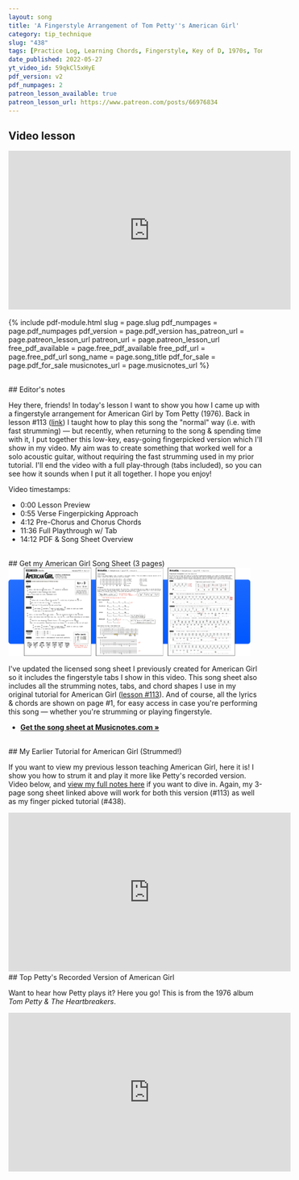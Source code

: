 ```yaml
---
layout: song
title: 'A Fingerstyle Arrangement of Tom Petty''s American Girl'
category: tip_technique
slug: "438"
tags: [Practice Log, Learning Chords, Fingerstyle, Key of D, 1970s, Tom Petty]
date_published: 2022-05-27
yt_video_id: 59qkCl5xHyE
pdf_version: v2
pdf_numpages: 2
patreon_lesson_available: true
patreon_lesson_url: https://www.patreon.com/posts/66976834
---
```


<!-- https://youtu.be/59qkCl5xHyE -->

## Video lesson

<iframe width="560" height="315" src="https://www.youtube.com/embed/{{page.yt_video_id}}" frameborder="0" allow="accelerometer; autoplay; encrypted-media; gyroscope; picture-in-picture" allowfullscreen></iframe>

{% include pdf-module.html slug = page.slug pdf_numpages = page.pdf_numpages pdf_version = page.pdf_version has_patreon_url = page.patreon_lesson_url patreon_url = page.patreon_lesson_url free_pdf_available = page.free_pdf_available free_pdf_url = page.free_pdf_url song_name = page.song_title pdf_for_sale = page.pdf_for_sale musicnotes_url = page.musicnotes_url %}

<br />
## Editor's notes

Hey there, friends! In today's lesson I want to show you how I came up with a fingerstyle arrangement for American Girl by Tom Petty (1976). Back in lesson #113 ([link](/lessons/113/)) I taught how to play this song the "normal" way (i.e. with fast strumming) — but recently, when returning to the song & spending time with it, I put together this low-key, easy-going fingerpicked version which I'll show in my video. My aim was to create something that worked well for a solo acoustic guitar, without requiring the fast strumming used in my prior tutorial. I'll end the video with a full play-through (tabs included), so you can see how it sounds when I put it all together. I hope you enjoy!

Video timestamps:

- 0:00 Lesson Preview
- 0:55 Verse Fingerpicking Approach
- 4:12 Pre-Chorus and Chorus Chords
- 11:36 Full Playthrough w/ Tab
- 14:12 PDF & Song Sheet Overview

<br />
## Get my American Girl Song Sheet (3 pages)

<img width="480" src="/images/posts/438-song-sheet-of-113.png" alt="Song sheet preview for American Girl by Tom Petty" />

I've updated the licensed song sheet I previously created for American Girl so it includes the fingerstyle tabs I show in this video. This song sheet also includes all the strumming notes, tabs, and chord shapes I use in my original tutorial for American Girl ([lesson #113](/lessons/113/)). And of course, all the lyrics & chords are shown on page #1, for easy access in case you're performing this song — whether you're strumming or playing fingerstyle.

- **[Get the song sheet at Musicnotes.com »](https://www.musicnotes.com/l/KK2Mm)**

<br />
## My Earlier Tutorial for American Girl (Strummed!)

If you want to view my previous lesson teaching American Girl, here it is! I show you how to strum it and play it more like Petty's recorded version. Video below, and [view my full notes here](/lessons/113/) if you want to dive in. Again, my 3-page song sheet linked above will work for both this version (#113) as well as my finger picked tutorial (#438).

<iframe width="560" height="315" src="https://www.youtube.com/embed/Hg0pnZ_Q4dI" frameborder="0" allow="accelerometer; autoplay; encrypted-media; gyroscope; picture-in-picture" allowfullscreen></iframe>

<!-- https://www.youtube.com/watch?v=Hg0pnZ_Q4dI -->

<br />
## Top Petty's Recorded Version of American Girl

Want to hear how Petty plays it? Here you go! This is from the 1976 album _Tom Petty & The Heartbreakers_.

<iframe width="560" height="315" src="https://www.youtube.com/embed/SIhb-kNvL6M" frameborder="0" allow="accelerometer; autoplay; encrypted-media; gyroscope; picture-in-picture" allowfullscreen></iframe>

<!-- https://www.youtube.com/watch?v=SIhb-kNvL6M -->
